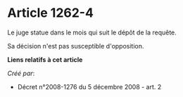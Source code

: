 # Article 1262-4

Le juge statue dans le mois qui suit le dépôt de la requête. 

Sa décision n'est pas susceptible d'opposition.

**Liens relatifs à cet article**

_Créé par_:

  - Décret n°2008-1276 du 5 décembre 2008 - art. 2
